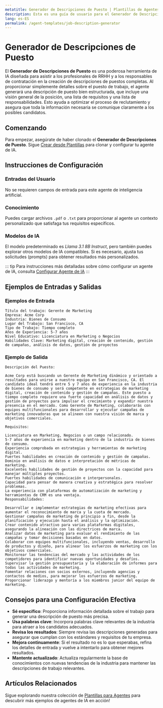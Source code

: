 ```yaml
---
metatitle: Generador de Descripciones de Puesto | Plantillas de Agentes | Guía de Usuario de FabriXAI
description: Esta es una guía de usuario para el Generador de Descripciones de Puesto, un agente de IA diseñado para crear descripciones de puestos detalladas basadas en la entrada del usuario.
lang: es-ES
permalink: /agent-templates/job-description-generator
---
```


# Generador de Descripciones de Puesto

El **Generador de Descripciones de Puesto** es una poderosa herramienta de IA diseñada para asistir a los profesionales de RRHH y a los responsables de contratación en la creación de descripciones de puestos completas. Al proporcionar simplemente detalles sobre el puesto de trabajo, el agente generará una descripción de puesto bien estructurada, que incluye una visión general de la posición, una lista de requisitos y una lista de responsabilidades. Esto ayuda a optimizar el proceso de reclutamiento y asegura que toda la información necesaria se comunique claramente a los posibles candidatos.


## Comenzando

Para empezar, asegúrate de haber clonado el **Generador de Descripciones de Puesto**. Sigue [Crear desde Plantillas](/en-us/create-from-templates/) para clonar y configurar tu agente de IA.


## Instrucciones de Configuración

### Entradas del Usuario

No se requieren campos de entrada para este agente de inteligencia artificial.

### Conocimiento

Puedes cargar archivos `.pdf` o `.txt` para proporcionar al agente un contexto personalizado que satisfaga tus requisitos específicos.

### Modelos de IA

El modelo predeterminado es *Llama 3.1 8B Instruct*, pero también puedes explorar otros modelos de IA compatibles. Si es necesario, ajusta tus solicitudes (prompts) para obtener resultados más personalizados.

::: tip
Para instrucciones más detalladas sobre cómo configurar un agente de IA, consulta [Configurar Agente de IA](/en-us/configure-ai-agent/)
:::


## Ejemplos de Entradas y Salidas

### Ejemplos de Entrada

```
Título del trabajo: Gerente de Marketing
Empresa: Acme Corp
Industria: Bienes de Consumo
Lugar del Trabajo: San Francisco, CA
Tipo de Trabajo: Tiempo completo
Años de Experiencia: 5-7 años
Nivel Educativo: Licenciatura en Marketing o Negocios
Habilidades Clave: Marketing digital, creación de contenido, gestión de campañas, análisis de datos, gestión de proyectos
```

### Ejemplo de Salida

```
Descripción del Puesto:

Acme Corp está buscando un Gerente de Marketing dinámico y orientado a resultados para unirse a nuestro equipo en San Francisco, CA. El candidato ideal tendrá entre 5 y 7 años de experiencia en la industria de bienes de consumo y será competente en estrategias de marketing digital, creación de contenido y gestión de campañas. Este puesto a tiempo completo requiere una fuerte capacidad en análisis de datos y gestión de proyectos para impulsar el crecimiento y expandir nuestra presencia en el mercado. Como Gerente de Marketing, colaborarás con equipos multifuncionales para desarrollar y ejecutar campañas de marketing innovadoras que se alineen con nuestra visión de marca y objetivos comerciales.

Requisitos:

Licenciatura en Marketing, Negocios o un campo relacionado.
5-7 años de experiencia en marketing dentro de la industria de bienes de consumo.
Experiencia comprobada en estrategias y herramientas de marketing digital.
Fuertes habilidades en creación de contenido y gestión de campañas.
Dominio en análisis de datos e interpretación de métricas de marketing.
Excelentes habilidades de gestión de proyectos con la capacidad para manejar múltiples proyectos.
Fuertes habilidades de comunicación e interpersonales.
Capacidad para pensar de manera creativa y estratégica para resolver problemas.
La experiencia con plataformas de automatización de marketing y herramientas de CRM es una ventaja.
Responsabilidades:

Desarrollar e implementar estrategias de marketing efectivas para aumentar el reconocimiento de marca y la cuota de mercado.
Gestionar campañas de marketing de principio a fin, desde la planificación y ejecución hasta el análisis y la optimización.
Crear contenido atractivo para varias plataformas digitales, asegurando la alineación con las directrices de marca.
Analizar datos de marketing para evaluar el rendimiento de las campañas y tomar decisiones basadas en datos.
Colaborar con equipos multifuncionales, incluyendo ventas, desarrollo de productos y diseño, para alinear los esfuerzos de marketing con los objetivos comerciales.
Monitorear las tendencias del mercado y las actividades de los competidores para identificar nuevas oportunidades y desafíos.
Supervisar la gestión presupuestaria y la elaboración de informes para todas las actividades de marketing.
Fomentar relaciones con socios externos, incluyendo agencias y contactos de medios, para mejorar los esfuerzos de marketing.
Proporcionar liderazgo y mentoría a los miembros junior del equipo de marketing.
```


## Consejos para una Configuración Efectiva

- **Sé específico**: Proporciona información detallada sobre el trabajo para generar una descripción de puesto más precisa.
- **Usa palabras clave**: Incorpora palabras clave relevantes de la industria para atraer a los candidatos adecuados.
- **Revisa los resultados**: Siempre revisa las descripciones generadas para asegurar que cumplan con los estándares y requisitos de tu empresa.
- **Mejora continuamente**: Si el resultado no es lo que esperabas, refina los detalles de entrada y vuelve a intentarlo para obtener mejores resultados.
- **Mantente actualizado**: Actualiza regularmente la base de conocimientos con nuevas tendencias de la industria para mantener las descripciones de trabajo relevantes.


## Artículos Relacionados
Sigue explorando nuestra colección de [Plantillas para Agentes](/en-us/agent-templates/) para descubrir más ejemplos de agentes de IA en acción!